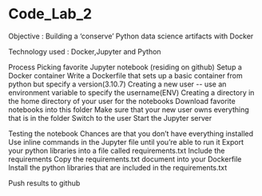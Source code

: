 # Code_Lab_2

Objective : Building a ‘conserve’ Python data science artifacts with Docker

Technology used : Docker,Jupyter and Python

Process
Picking favorite Jupyter notebook
(residing on github)
Setup a Docker container
Write a Dockerfile that sets up a basic container from python but specify a version(3.10.7)
Creating a new user -- use an environment variable to specify the username(ENV)
Creating a directory in the home directory of your user for the notebooks
Download favorite notebooks into this folder
Make sure that your new user owns everything that is in the folder 
Switch to the user 
Start the Jupyter server

Testing the notebook
Chances are that you don’t have everything installed
Use inline commands in the Jupyter file until you’re able to run it
Export your python libraries into a file called requirements.txt
Include the requirements
Copy the requirements.txt document into your Dockerfile
Install the python libraries that are included in the requirements.txt

Push results to github






